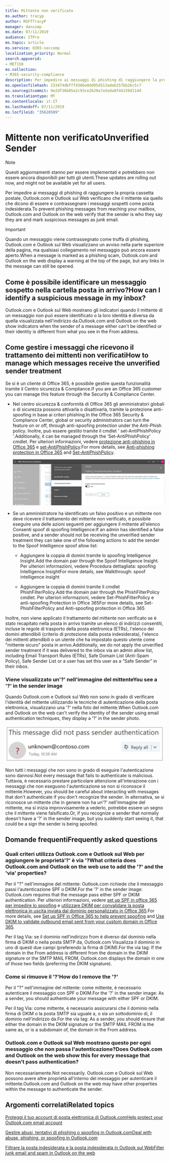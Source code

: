 ```yaml
---
title: Mittente non verificato
ms.author: tracyp
author: MSFTTracyP
manager: dansimp
ms.date: 07/11/2019
audience: ITPro
ms.topic: article
ms.service: O365-seccomp
localization_priority: Normal
search.appverid:
- MET150
ms.collection:
- M365-security-compliance
description: Per impedire ai messaggi di phishing di raggiungere la propria cassetta postale, Outlook.com e Outlook sul Web verificano che il mittente sia quello che dicono di essere e contrassegnare i messaggi sospetti come posta indesiderata.
ms.openlocfilehash: 233474dbfff430be8dd95d513adeb257bb26c5c7
ms.sourcegitcommit: 9e2df36b05a2c93ce2629a7a5eda8f44159d114d
ms.translationtype: MT
ms.contentlocale: it-IT
ms.lasthandoff: 07/11/2019
ms.locfileid: "35628509"
---
```

# <a name="unverified-sender"></a><span data-ttu-id="389dd-103">Mittente non verificato</span><span class="sxs-lookup"><span data-stu-id="389dd-103">Unverified Sender</span></span>

> [!NOTE] 
> <span data-ttu-id="389dd-104">Questi aggiornamenti stanno per essere implementati e potrebbero non essere ancora disponibili per tutti gli utenti.</span><span class="sxs-lookup"><span data-stu-id="389dd-104">These updates are rolling out now, and might not be available yet for all users.</span></span>

<span data-ttu-id="389dd-105">Per impedire ai messaggi di phishing di raggiungere la propria cassetta postale, Outlook.com e Outlook sul Web verificano che il mittente sia quello che dicono di essere e contrassegnare i messaggi sospetti come posta indesiderata.</span><span class="sxs-lookup"><span data-stu-id="389dd-105">To prevent phishing messages from reaching your mailbox, Outlook.com and Outlook on the web verify that the sender is who they say they are and mark suspicious messages as junk email.</span></span>

> [!IMPORTANT]
> <span data-ttu-id="389dd-106">Quando un messaggio viene contrassegnato come truffa di phishing, Outlook.com e Outlook sul Web visualizzano un avviso nella parte superiore della pagina, ma qualsiasi collegamento nel messaggio può ancora essere aperto.</span><span class="sxs-lookup"><span data-stu-id="389dd-106">When a message is marked as a phishing scam, Outlook.com and Outlook on the web display a warning at the top of the page, but any links in the message can still be opened.</span></span>

## <a name="how-can-i-identify-a-suspicious-message-in-my-inbox"></a><span data-ttu-id="389dd-107">Come è possibile identificare un messaggio sospetto nella cartella posta in arrivo?</span><span class="sxs-lookup"><span data-stu-id="389dd-107">How can I identify a suspicious message in my inbox?</span></span>

<span data-ttu-id="389dd-108">Outlook.com e Outlook sul Web mostrano gli indicatori quando il mittente di un messaggio non può essere identificato o la loro identità è diversa da quella visualizzata nell'indirizzo da.</span><span class="sxs-lookup"><span data-stu-id="389dd-108">Outlook.com and Outlook on the web show indicators when the sender of a message either can't be identified or their identity is different from what you see in the From address.</span></span>

## <a name="how-to-manage-which-messages-receive-the-unverified-sender-treatment"></a><span data-ttu-id="389dd-109">Come gestire i messaggi che ricevono il trattamento dei mittenti non verificati</span><span class="sxs-lookup"><span data-stu-id="389dd-109">How to manage which messages receive the unverified sender treatment</span></span> 

<span data-ttu-id="389dd-110">Se si è un cliente di Office 365, è possibile gestire questa funzionalità tramite il Centro sicurezza & Compliance.</span><span class="sxs-lookup"><span data-stu-id="389dd-110">If you are an Office 365 customer you can manage this feature through the Security & Compliance Center.</span></span> 

- <span data-ttu-id="389dd-111">Nel centro sicurezza & conformità di Office 365 gli amministratori globali o di sicurezza possono attivarla o disattivarla, tramite la protezione anti-spoofing in base ai criteri phishing.</span><span class="sxs-lookup"><span data-stu-id="389dd-111">In the Office 365 Security & Compliance Center, global or security administrators can turn the feature on or off, through anti-spoofing protection under the Anti-Phish policy.</span></span> <span data-ttu-id="389dd-112">Inoltre, può essere gestito tramite il cmdlet ' set-AntiPhishPolicy '.</span><span class="sxs-lookup"><span data-stu-id="389dd-112">Additionally, it can be managed through the ‘Set-AntiPhishPolicy’ cmdlet.</span></span> <span data-ttu-id="389dd-113">Per ulteriori informazioni, vedere [protezione anti-phishing in Office 365](anti-phishing-protection.md) e [set-AntiPhishPolicy](https://docs.microsoft.com/powershell/module/exchange/advanced-threat-protection/set-antiphishpolicy?view=exchange-ps).</span><span class="sxs-lookup"><span data-stu-id="389dd-113">For more details, see [Anti-phishing protection in Office 365](anti-phishing-protection.md) and [Set-AntiPhishPolicy](https://docs.microsoft.com/powershell/module/exchange/advanced-threat-protection/set-antiphishpolicy?view=exchange-ps).</span></span>

    ![Modifica dei mittenti non autenticati nell'interfaccia grafica.](media/unverified-sender-article-editing-unauthenticated-senders.jpg)

- <span data-ttu-id="389dd-115">Se un amministratore ha identificato un falso positivo e un mittente non deve ricevere il trattamento del mittente non verificato, è possibile eseguire una delle azioni seguenti per aggiungere il mittente all'elenco Consenti spoof di spoofing Intelligence:</span><span class="sxs-lookup"><span data-stu-id="389dd-115">If an admin has identified a false positive, and a sender should not be receiving the unverified sender treatment they can take one of the following actions to add the sender to the Spoof Intelligence spoof allow list:</span></span>
        
    - <span data-ttu-id="389dd-116">Aggiungere la coppia di domini tramite lo spoofing Intelligence Insight.</span><span class="sxs-lookup"><span data-stu-id="389dd-116">Add the domain pair through the Spoof Intelligence Insight.</span></span> <span data-ttu-id="389dd-117">Per ulteriori informazioni, vedere Procedura dettagliata: spoofing Intelligence Insight</span><span class="sxs-lookup"><span data-stu-id="389dd-117">For more details, see Walkthrough: spoof intelligence insight</span></span>
                
    - <span data-ttu-id="389dd-118">Aggiungere la coppia di domini tramite il cmdlet PhishFilterPolicy.</span><span class="sxs-lookup"><span data-stu-id="389dd-118">Add the domain pair through the PhishFilterPolicy cmdlet.</span></span> <span data-ttu-id="389dd-119">Per ulteriori informazioni, vedere Set-PhishFilterPolicy e anti-spoofing Protection in Office 365</span><span class="sxs-lookup"><span data-stu-id="389dd-119">For more details, see Set-PhishFilterPolicy and Anti-spoofing protection in Office 365</span></span>

<span data-ttu-id="389dd-120">Inoltre, non viene applicato il trattamento del mittente non verificato se è stato recapitato nella posta in arrivo tramite un elenco di indirizzi consentiti, incluse le regole di trasporto della posta elettronica (ETRs), l'elenco dei domini attendibili (criterio di protezione dalla posta indesiderata), l'elenco dei mittenti attendibili o un utente che ha impostato questo utente come "mittente sicuro" posta in arrivo.</span><span class="sxs-lookup"><span data-stu-id="389dd-120">Additionally, we do not apply the unverified sender treatment if it was delivered to the inbox via an admin allow list, including Email Transport Rules (ETRs), Safe Domain List (Anti-Spam Policy), Safe Sender List or a user has set this user as a “Safe Sender” in their inbox.</span></span>

### <a name="you-see-a--in-the-sender-image"></a><span data-ttu-id="389dd-121">Viene visualizzato un'?' nell'immagine del mittente</span><span class="sxs-lookup"><span data-stu-id="389dd-121">You see a '?' in the sender image</span></span>

<span data-ttu-id="389dd-122">Quando Outlook.com e Outlook sul Web non sono in grado di verificare l'identità del mittente utilizzando le tecniche di autenticazione della posta elettronica, visualizzano una '?' nella foto del mittente.</span><span class="sxs-lookup"><span data-stu-id="389dd-122">When Outlook.com and Outlook on the web can't verify the identity of the sender using email authentication techniques, they display a '?' in the sender photo.</span></span> 

![Il messaggio non ha superato la verifica](media/message-did-not-pass-verification.jpg)

<span data-ttu-id="389dd-124">Non tutti i messaggi che non sono in grado di eseguire l'autenticazione sono dannosi.</span><span class="sxs-lookup"><span data-stu-id="389dd-124">Not every message that fails to authenticate is malicious.</span></span> <span data-ttu-id="389dd-125">Tuttavia, è necessario prestare particolare attenzione all'interazione con i messaggi che non eseguono l'autenticazione se non si riconosce il mittente.</span><span class="sxs-lookup"><span data-stu-id="389dd-125">However, you should be careful about interacting with messages that don't authenticate if you don't recognize the sender.</span></span> <span data-ttu-id="389dd-126">In alternativa, se si riconosce un mittente che in genere non ha un'?' nell'immagine del mittente, ma si inizia improvvisamente a vederlo, potrebbe essere un segno che il mittente viene falsificato.</span><span class="sxs-lookup"><span data-stu-id="389dd-126">Or, if you recognize a sender that normally doesn't have a '?' in the sender image, but you suddenly start seeing it, that could be a sign the sender is being spoofed.</span></span>

## <a name="frequently-asked-questions"></a><span data-ttu-id="389dd-127">Domande frequenti</span><span class="sxs-lookup"><span data-stu-id="389dd-127">Frequently asked questions</span></span>

### <a name="what-criteria-does-outlookcom-and-outlook-on-the-web-use-to-add-the--and-the-via-properties"></a><span data-ttu-id="389dd-128">Quali criteri utilizza Outlook.com e Outlook sul Web per aggiungere le proprietà'?' è via '?</span><span class="sxs-lookup"><span data-stu-id="389dd-128">What criteria does Outlook.com and Outlook on the web use to add the '?' and the 'via' properties?</span></span>

<span data-ttu-id="389dd-129">Per il "?" nell'immagine del mittente: Outlook.com richiede che il messaggio passi l'autenticazione SPF o DKIM.</span><span class="sxs-lookup"><span data-stu-id="389dd-129">For the '?' in the sender image:  Outlook.com requires that the message pass either SPF or DKIM authentication.</span></span> <span data-ttu-id="389dd-130">Per ulteriori informazioni, vedere [set up SPF in office 365 per impedire lo spoofing](set-up-spf-in-office-365-to-help-prevent-spoofing.md) e [utilizzare DKIM per convalidare la posta elettronica in uscita inviata dal dominio personalizzato in Office 365](use-dkim-to-validate-outbound-email.md).</span><span class="sxs-lookup"><span data-stu-id="389dd-130">For more details, see [Set up SPF in Office 365 to help prevent spoofing](set-up-spf-in-office-365-to-help-prevent-spoofing.md) and [Use DKIM to validate outbound email sent from your custom domain in Office 365](use-dkim-to-validate-outbound-email.md).</span></span>

<span data-ttu-id="389dd-131">Per il tag Via: se il dominio nell'indirizzo from è diverso dal dominio nella firma di DKIM o nella posta SMTP da, Outlook.com Visualizza il dominio in uno di questi due campi (preferendo la firma di DKIM).</span><span class="sxs-lookup"><span data-stu-id="389dd-131">For the via tag: If the domain in the From address is different from the domain in the DKIM signature or the SMTP MAIL FROM, Outlook.com displays the domain in one of those two fields (preferring the DKIM signature).</span></span>

### <a name="how-do-i-remove-the-"></a><span data-ttu-id="389dd-132">Come si rimuove il '?'</span><span class="sxs-lookup"><span data-stu-id="389dd-132">How do I remove the '?'</span></span>

<span data-ttu-id="389dd-133">Per il "?" nell'immagine del mittente: come mittente, è necessario autenticare il messaggio con SPF o DKIM.</span><span class="sxs-lookup"><span data-stu-id="389dd-133">For the '?' in the sender image: As a sender, you should authenticate your message with either SPF or DKIM.</span></span>

<span data-ttu-id="389dd-134">Per il tag Via: come mittente, è necessario assicurarsi che il dominio nella firma di DKIM o la posta SMTP sia uguale a, o sia un sottodominio di, il dominio nell'indirizzo da.</span><span class="sxs-lookup"><span data-stu-id="389dd-134">For the via tag: As a sender, you should ensure that either the domain in the DKIM signature or the SMTP MAIL FROM is the same as, or is a subdomain of, the domain in the From address.</span></span>

### <a name="does-outlookcom-and-outlook-on-the-web-show-this-for-every-message-that-doesnt-pass-authentication"></a><span data-ttu-id="389dd-135">Outlook.com e Outlook sul Web mostrano questo per ogni messaggio che non passa l'autenticazione?</span><span class="sxs-lookup"><span data-stu-id="389dd-135">Does Outlook.com and Outlook on the web show this for every message that doesn’t pass authentication?</span></span>

<span data-ttu-id="389dd-136">Non necessariamente.</span><span class="sxs-lookup"><span data-stu-id="389dd-136">Not necessarily.</span></span> <span data-ttu-id="389dd-137">Outlook.com e Outlook sul Web possono avere altre proprietà all'interno del messaggio per autenticare il mittente.</span><span class="sxs-lookup"><span data-stu-id="389dd-137">Outlook.com and Outlook on the web may have other properties within the message to authenticate the sender.</span></span>

## <a name="related-topics"></a><span data-ttu-id="389dd-138">Argomenti correlati</span><span class="sxs-lookup"><span data-stu-id="389dd-138">Related topics</span></span>

[<span data-ttu-id="389dd-139">Proteggi il tuo account di posta elettronica di Outlook.com</span><span class="sxs-lookup"><span data-stu-id="389dd-139">Help protect your Outlook.com email account</span></span>](https://support.office.com/article/a4f20fc5-4307-4ece-8231-6d4d4bd8a9ba)

[<span data-ttu-id="389dd-140">Gestire abusi, tentativi di phishing o spoofing in Outlook.com</span><span class="sxs-lookup"><span data-stu-id="389dd-140">Deal with abuse, phishing, or spoofing in Outlook.com</span></span>](https://support.office.com/article/0d882ea5-eedc-4bed-aebc-079ffa1105a3)

[<span data-ttu-id="389dd-141">Filtrare la posta indesiderata e la posta indesiderata in Outlook sul Web</span><span class="sxs-lookup"><span data-stu-id="389dd-141">Filter junk email and spam in Outlook on the web</span></span>](https://support.office.com/article/db786e79-54e2-40cc-904f-d89d57b7f41d)
